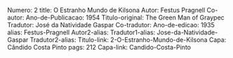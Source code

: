 Numero: 2
title: O Estranho Mundo de Kilsona
Autor: Festus Pragnell
Co-autor: 
Ano-de-Publicacao: 1954
Titulo-original: The Green Man of Graypec
Tradutor: José da Natividade Gaspar
Co-tradutor: 
Ano-de-edicao: 1935
alias: Festus-Pragnell
Autor2-alias: 
Tradutor1-alias: Jose-da-Natividade-Gaspar
Tradutor2-alias: 
Titulo-link: 2-O-Estranho-Mundo-de-Kilsona
Capa: Cândido Costa Pinto
pags: 212
Capa-link: Candido-Costa-Pinto